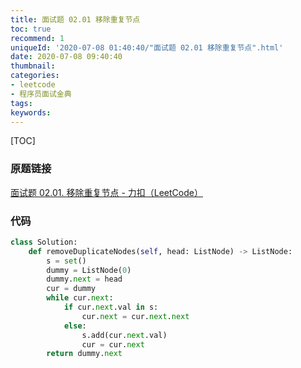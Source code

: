 ```yaml
---
title: 面试题 02.01 移除重复节点
toc: true
recommend: 1
uniqueId: '2020-07-08 01:40:40/"面试题 02.01 移除重复节点".html'
date: 2020-07-08 09:40:40
thumbnail:
categories:
- leetcode
- 程序员面试金典
tags:
keywords:
---
```


[TOC]

<!--more-->

### 原题链接

[面试题 02.01. 移除重复节点 - 力扣（LeetCode）](https://leetcode-cn.com/problems/remove-duplicate-node-lcci/)

### 代码

```python
class Solution:
    def removeDuplicateNodes(self, head: ListNode) -> ListNode:
        s = set()
        dummy = ListNode(0)
        dummy.next = head
        cur = dummy
        while cur.next:
            if cur.next.val in s:
                cur.next = cur.next.next
            else:
                s.add(cur.next.val)
                cur = cur.next
        return dummy.next
```


